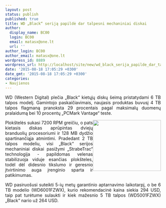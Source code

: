 ```yaml
---
layout: post
status: publish
published: true
title: WD „Black“ seriją papildė dar talpesni mechaniniai diskai
author:
  display_name: BC00
  login: BC00
  email: matasx@one.lt
  url: ''
author_login: BC00
author_email: matasx@one.lt
wordpress_id: 8889
wordpress_url: http://localhost/site/new/wd_black_serija_papilde_dar_talpesni_mechaniniai_diskai/
date: '2015-08-18 17:05:29 +0300'
date_gmt: '2015-08-18 17:05:29 +0300'
categories:
- Naujienos
---
```

<p style="text-align: justify;">
	WD (Western Digital) plečia &bdquo;Black&ldquo; kietųjų diskų &scaron;eimą pristatydami 6 TB talpos modelį. Gamintojo paskaičiavimais, naujasis produktas buvusį 4 TB talpos flagmaną pranoksta 29 procentais pagal maksimalų duomenų pralaidumą bei 10 procentų &bdquo;PCMark Vantage&ldquo; teste.</p>
<p style="text-align: justify;">
	<img alt="" src="http://technews.lt/userfiles/WDblackinternals.jpg" style="width: 220px; height: 165px; float: right;" />Plok&scaron;telės sukasi 7200 RPM greičiu, o pats kietasis diskas aprūpintas dviejų branduolių procesoriumi ir 128 MB dydžio spartinančiąja atmintimi. Pradedant 2 TB talpos modeliu, visi &bdquo;Black&ldquo; serijos mechaniniai diskai pasižymi &bdquo;StrabeTrac&ldquo; technologija - papildomas velenas stabilizuoja viduje esančias plok&scaron;teles, todėl dėl didesnio tikslumo ir geresnio įtvirtinimo auga įrenginio sparta ir patikimumas.</p>
<p style="text-align: justify;">
	WD pasiruo&scaron;usi suteikti 5-ių metų garantinio aptarnavimo laikotarpį, o be 6 TB modelio <span>(WD6001FZWX)</span>, kurio rekomendacinė kaina siekia 294 USD, taip pat turėtume sulaukti ir kiek mažesnio 5 TB talpos <span>(WD5001FZWX)</span> &bdquo;Black&ldquo; nario už 264 USD.</p>
